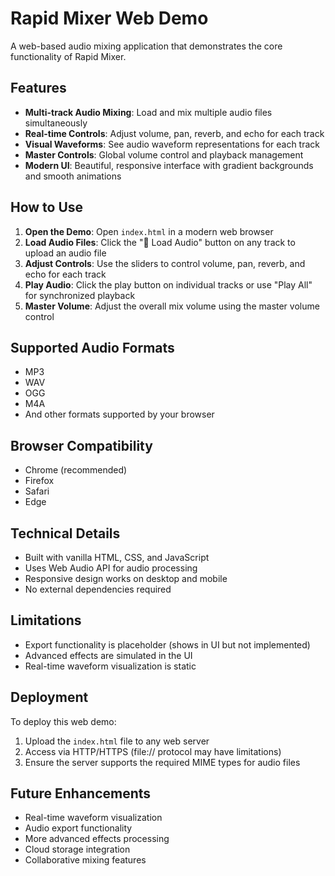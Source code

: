 # Rapid Mixer Web Demo

A web-based audio mixing application that demonstrates the core functionality of Rapid Mixer.

## Features

- **Multi-track Audio Mixing**: Load and mix multiple audio files simultaneously
- **Real-time Controls**: Adjust volume, pan, reverb, and echo for each track
- **Visual Waveforms**: See audio waveform representations for each track
- **Master Controls**: Global volume control and playback management
- **Modern UI**: Beautiful, responsive interface with gradient backgrounds and smooth animations

## How to Use

1. **Open the Demo**: Open `index.html` in a modern web browser
2. **Load Audio Files**: Click the "📁 Load Audio" button on any track to upload an audio file
3. **Adjust Controls**: Use the sliders to control volume, pan, reverb, and echo for each track
4. **Play Audio**: Click the play button on individual tracks or use "Play All" for synchronized playback
5. **Master Volume**: Adjust the overall mix volume using the master volume control

## Supported Audio Formats

- MP3
- WAV
- OGG
- M4A
- And other formats supported by your browser

## Browser Compatibility

- Chrome (recommended)
- Firefox
- Safari
- Edge

## Technical Details

- Built with vanilla HTML, CSS, and JavaScript
- Uses Web Audio API for audio processing
- Responsive design works on desktop and mobile
- No external dependencies required

## Limitations

- Export functionality is placeholder (shows in UI but not implemented)
- Advanced effects are simulated in the UI
- Real-time waveform visualization is static

## Deployment

To deploy this web demo:

1. Upload the `index.html` file to any web server
2. Access via HTTP/HTTPS (file:// protocol may have limitations)
3. Ensure the server supports the required MIME types for audio files

## Future Enhancements

- Real-time waveform visualization
- Audio export functionality
- More advanced effects processing
- Cloud storage integration
- Collaborative mixing features